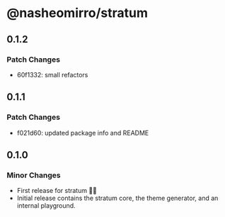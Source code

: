 # @nasheomirro/stratum

## 0.1.2

### Patch Changes

- 60f1332: small refactors

## 0.1.1

### Patch Changes

- f021d60: updated package info and README

## 0.1.0

### Minor Changes

- First release for stratum 🎉🎉
- Initial release contains the stratum core, the theme generator, and an internal playground.
